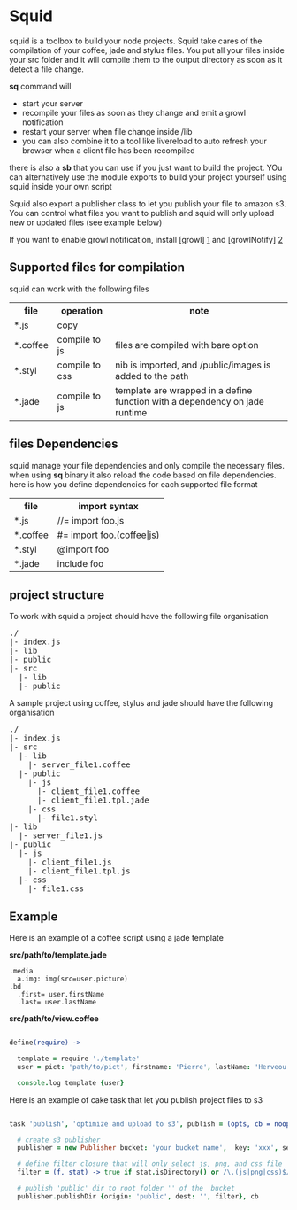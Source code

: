 Squid
=====

squid is a toolbox to build your node projects.
Squid take cares of the compilation of your coffee, jade and stylus files. You put all your files inside your
src folder and it will compile them to the output directory as soon as it detect a file change. 

**sq** command will 
- start your server
- recompile your files as soon as they change and emit a growl notification
- restart your server when file change inside /lib
- you can also combine it to a tool like livereload to auto refresh your browser when a client file has been recompiled 

there is also a **sb** that you can use if you just want to build the project. YOu can alternatively use the module exports to 
build your project yourself using squid inside your own script

Squid also export a publisher class to let you publish your file to amazon s3. You can control what files you want to publish
and squid will only upload new or updated files (see example below)

If you want to enable growl notification, install [growl] [1] and [growlNotify] [2]

Supported files for compilation
-------------------------------

squid can work with the following files

<table>
  <tr>
    <th>file</th><th>operation</th><th>note</th>
  </tr>
  <tr>
    <td>*.js</td><td>copy</td><td></td>
  </tr>
  <tr>
    <td>*.coffee</td><td>compile to js</td><td>files are compiled with bare option</td>
  </tr>
  <tr>
    <td>*.styl</td><td>compile to css</td><td>nib is imported, and /public/images is added to the path</td>
  </tr>
  <tr>
    <td>*.jade</td><td>compile to js</td><td>template are wrapped in a define function with a dependency on jade runtime</td>
  </tr>
</table>

files Dependencies
-------------------

squid manage your file dependencies and only compile the necessary files.
when using **sq** binary it also reload the code based on file dependencies.
here is how you define dependencies for each supported file format

<table>
  <tr>
    <th>file</th><th>import syntax</th>
  </tr>
  <tr>
    <td>*.js</td><td>//= import foo.js</td>
  </tr>
  <tr>
    <td>*.coffee</td><td>#= import foo.(coffee|js)</td>
  </tr>
  <tr>
    <td>*.styl</td><td>@import foo</td>
  </tr>
  <tr>
    <td>*.jade</td><td>include foo</td>
  </tr>
</table>

project structure
-----------------

To work with squid a project should have the following file organisation
<pre>
./
|- index.js
|- lib
|- public
|- src
  |- lib
  |- public
</pre>


A sample project using coffee, stylus and jade should have the following organisation

<pre>
./
|- index.js
|- src
  |- lib
    |- server_file1.coffee
  |- public
    |- js
      |- client_file1.coffee
      |- client_file1.tpl.jade
    |- css
      |- file1.styl
|- lib
  |- server_file1.js
|- public
  |- js
    |- client_file1.js
    |- client_file1.tpl.js
  |- css
    |- file1.css
</pre>


Example
-------

Here is an example of a coffee script using a jade template

**src/path/to/template.jade**

```
.media
  a.img: img(src=user.picture)
.bd
  .first= user.firstName
  .last= user.lastName

```

**src/path/to/view.coffee**

```coffee

define(require) ->

  template = require './template'
  user = pict: 'path/to/pict', firstname: 'Pierre', lastName: 'Herveou'

  console.log template {user}


```


Here is an example of cake task that let you publish project files to s3

```coffee

task 'publish', 'optimize and upload to s3', publish = (opts, cb = noop) ->

  # create s3 publisher
  publisher = new Publisher bucket: 'your bucket name',  key: 'xxx', secret: 'xxx'

  # define filter closure that will only select js, png, and css file
  filter = (f, stat) -> true if stat.isDirectory() or /\.(js|png|css)$/.test f

  # publish 'public' dir to root folder '' of the  bucket
  publisher.publishDir {origin: 'public', dest: '', filter}, cb

```



[1]: http://growl.info/growlupdateavailable   "growl"
[2]: http://growl.info/downloads              "growlNotify"
